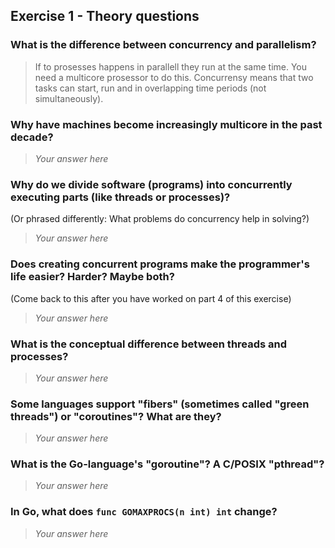 Exercise 1 - Theory questions
-----------------------------
 
 ### What is the difference between concurrency and parallelism?
 > If to prosesses happens in parallell they run at the same time. You need a multicore prosessor to do this. 
 Concurrensy means that two tasks can start, run and in overlapping time periods (not simultaneously).
 
 ### Why have machines become increasingly multicore in the past decade?
 > *Your answer here*
 
 ### Why do we divide software (programs) into concurrently executing parts (like threads or processes)?
 (Or phrased differently: What problems do concurrency help in solving?)
 > *Your answer here*
 
 ### Does creating concurrent programs make the programmer's life easier? Harder? Maybe both?
 (Come back to this after you have worked on part 4 of this exercise)
 > *Your answer here*
 
 ### What is the conceptual difference between threads and processes?
 > *Your answer here*
 
 ### Some languages support "fibers" (sometimes called "green threads") or "coroutines"? What are they?
 > *Your answer here*
 
 ### What is the Go-language's "goroutine"? A C/POSIX "pthread"?
 > *Your answer here*
 
 ### In Go, what does `func GOMAXPROCS(n int) int` change? 
 > *Your answer here*



 
 
 
 
